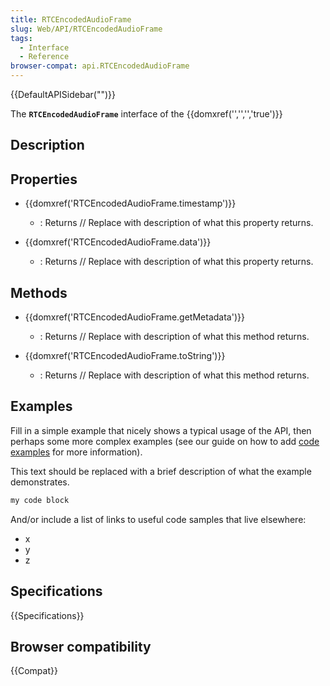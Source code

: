 ```yaml
---
title: RTCEncodedAudioFrame
slug: Web/API/RTCEncodedAudioFrame
tags:
  - Interface
  - Reference
browser-compat: api.RTCEncodedAudioFrame
---
```

{{DefaultAPISidebar("")}}

The **`RTCEncodedAudioFrame`** interface of the {{domxref('','','','true')}} 

## Description

 

## Properties

- {{domxref('RTCEncodedAudioFrame.timestamp')}}
  - : Returns // Replace with description of what this property returns.

- {{domxref('RTCEncodedAudioFrame.data')}}
  - : Returns // Replace with description of what this property returns.



## Methods

- {{domxref('RTCEncodedAudioFrame.getMetadata')}}
  - : Returns // Replace with description of what this method returns.

- {{domxref('RTCEncodedAudioFrame.toString')}}
  - : Returns // Replace with description of what this method returns.

## Examples

Fill in a simple example that nicely shows a typical usage of the API, then perhaps some more complex examples (see our guide on how to add [code examples](/en-US/docs/MDN/Contribute/Structures/Code_examples) for more information).

This text should be replaced with a brief description of what the example demonstrates.

```js
my code block
```

And/or include a list of links to useful code samples that live elsewhere:

*   x
*   y
*   z

## Specifications

{{Specifications}}

## Browser compatibility

{{Compat}}

